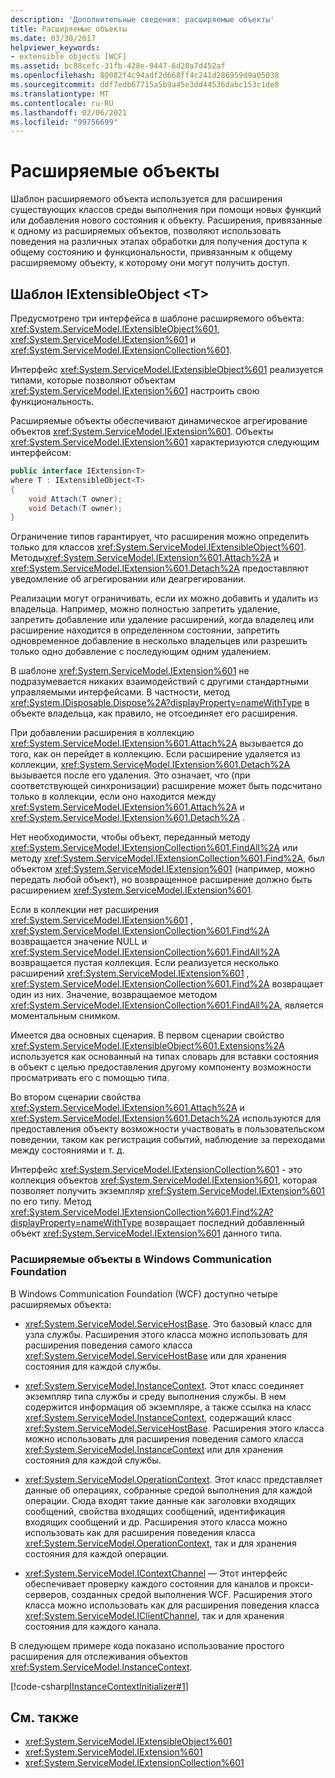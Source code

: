 ```yaml
---
description: 'Дополнительные сведения: расширяемые объекты'
title: Расширяемые объекты
ms.date: 03/30/2017
helpviewer_keywords:
- extensible objects [WCF]
ms.assetid: bc88cefc-31fb-428e-9447-6d20a7d452af
ms.openlocfilehash: 80082f4c94adf2d668ff4c241d286959d9a05038
ms.sourcegitcommit: ddf7edb67715a5b9a45e3dd44536dabc153c1de0
ms.translationtype: MT
ms.contentlocale: ru-RU
ms.lasthandoff: 02/06/2021
ms.locfileid: "99756699"
---
```

# <a name="extensible-objects"></a>Расширяемые объекты

Шаблон расширяемого объекта используется для расширения существующих классов среды выполнения при помощи новых функций или добавления нового состояния к объекту. Расширения, привязанные к одному из расширяемых объектов, позволяют использовать поведения на различных этапах обработки для получения доступа к общему состоянию и функциональности, привязанным к общему расширяемому объекту, к которому они могут получить доступ.

## <a name="the-iextensibleobjectt-pattern"></a>Шаблон IExtensibleObject \<T>

Предусмотрено три интерфейса в шаблоне расширяемого объекта: <xref:System.ServiceModel.IExtensibleObject%601>, <xref:System.ServiceModel.IExtension%601> и <xref:System.ServiceModel.IExtensionCollection%601>.

Интерфейс <xref:System.ServiceModel.IExtensibleObject%601> реализуется типами, которые позволяют объектам <xref:System.ServiceModel.IExtension%601> настроить свою функциональность.

Расширяемые объекты обеспечивают динамическое агрегирование объектов <xref:System.ServiceModel.IExtension%601>. Объекты <xref:System.ServiceModel.IExtension%601> характеризуются следующим интерфейсом:

```csharp
public interface IExtension<T>
where T : IExtensibleObject<T>
{
    void Attach(T owner);
    void Detach(T owner);
}
```

Ограничение типов гарантирует, что расширения можно определить только для классов <xref:System.ServiceModel.IExtensibleObject%601>. Методы<xref:System.ServiceModel.IExtension%601.Attach%2A> и <xref:System.ServiceModel.IExtension%601.Detach%2A> предоставляют уведомление об агрегировании или деагрегировании.

Реализации могут ограничивать, если их можно добавить и удалить из владельца. Например, можно полностью запретить удаление, запретить добавление или удаление расширений, когда владелец или расширение находится в определенном состоянии, запретить одновременное добавление в несколько владельцев или разрешить только одно добавление с последующим одним удалением.

В шаблоне <xref:System.ServiceModel.IExtension%601> не подразумевается никаких взаимодействий с другими стандартными управляемыми интерфейсами. В частности, метод <xref:System.IDisposable.Dispose%2A?displayProperty=nameWithType> в объекте владельца, как правило, не отсоединяет его расширения.

При добавлении расширения в коллекцию <xref:System.ServiceModel.IExtension%601.Attach%2A> вызывается до того, как он перейдет в коллекцию. Если расширение удаляется из коллекции, <xref:System.ServiceModel.IExtension%601.Detach%2A> вызывается после его удаления. Это означает, что (при соответствующей синхронизации) расширение может быть подсчитано только в коллекции, если оно находится между <xref:System.ServiceModel.IExtension%601.Attach%2A> и <xref:System.ServiceModel.IExtension%601.Detach%2A> .

Нет необходимости, чтобы объект, переданный методу <xref:System.ServiceModel.IExtensionCollection%601.FindAll%2A> или методу <xref:System.ServiceModel.IExtensionCollection%601.Find%2A>, был объектом <xref:System.ServiceModel.IExtension%601> (например, можно передать любой объект), но возвращенное расширение должно быть расширением <xref:System.ServiceModel.IExtension%601>.

Если в коллекции нет расширения <xref:System.ServiceModel.IExtension%601> , <xref:System.ServiceModel.IExtensionCollection%601.Find%2A> возвращается значение NULL и <xref:System.ServiceModel.IExtensionCollection%601.FindAll%2A> возвращается пустая коллекция. Если реализуется несколько расширений <xref:System.ServiceModel.IExtension%601> , <xref:System.ServiceModel.IExtensionCollection%601.Find%2A> возвращает один из них. Значение, возвращаемое методом <xref:System.ServiceModel.IExtensionCollection%601.FindAll%2A>, является моментальным снимком.

Имеется два основных сценария. В первом сценарии свойство <xref:System.ServiceModel.IExtensibleObject%601.Extensions%2A> используется как основанный на типах словарь для вставки состояния в объект с целью предоставления другому компоненту возможности просматривать его с помощью типа.

Во втором сценарии свойства <xref:System.ServiceModel.IExtension%601.Attach%2A> и <xref:System.ServiceModel.IExtension%601.Detach%2A> используются для предоставления объекту возможности участвовать в пользовательском поведении, таком как регистрация событий, наблюдение за переходами между состояниями и т. д.

Интерфейс <xref:System.ServiceModel.IExtensionCollection%601> - это коллекция объектов <xref:System.ServiceModel.IExtension%601>, которая позволяет получить экземпляр <xref:System.ServiceModel.IExtension%601> по его типу. Метод <xref:System.ServiceModel.IExtensionCollection%601.Find%2A?displayProperty=nameWithType> возвращает последний добавленный объект <xref:System.ServiceModel.IExtension%601> данного типа.

### <a name="extensible-objects-in-windows-communication-foundation"></a>Расширяемые объекты в Windows Communication Foundation

В Windows Communication Foundation (WCF) доступно четыре расширяемых объекта:

- <xref:System.ServiceModel.ServiceHostBase>. Это базовый класс для узла службы.  Расширения этого класса можно использовать для расширения поведения самого класса <xref:System.ServiceModel.ServiceHostBase> или для хранения состояния для каждой службы.

- <xref:System.ServiceModel.InstanceContext>. Этот класс соединяет экземпляр типа службы и среду выполнения службы.  В нем содержится информация об экземпляре, а также ссылка на класс <xref:System.ServiceModel.InstanceContext>, содержащий класс <xref:System.ServiceModel.ServiceHostBase>. Расширения этого класса можно использовать для расширения поведения самого класса <xref:System.ServiceModel.InstanceContext> или для хранения состояния для каждой службы.

- <xref:System.ServiceModel.OperationContext>. Этот класс представляет данные об операциях, собранные средой выполнения для каждой операции.  Сюда входят такие данные как заголовки входящих сообщений, свойства входящих сообщений, идентификация входящих сообщений и др.  Расширения этого класса можно использовать как для расширения поведения класса <xref:System.ServiceModel.OperationContext>, так и для хранения состояния для каждой операции.

- <xref:System.ServiceModel.IContextChannel> — Этот интерфейс обеспечивает проверку каждого состояния для каналов и прокси-серверов, созданных средой выполнения WCF.  Расширения этого класса можно использовать как для расширения поведения класса <xref:System.ServiceModel.IClientChannel>, так и для хранения состояния для каждого канала.

В следующем примере кода показано использование простого расширения для отслеживания объектов <xref:System.ServiceModel.InstanceContext>.

[!code-csharp[IInstanceContextInitializer#1](../../../../samples/snippets/csharp/VS_Snippets_CFX/iinstancecontextinitializer/cs/initializer.cs#1)]

## <a name="see-also"></a>См. также

- <xref:System.ServiceModel.IExtensibleObject%601>
- <xref:System.ServiceModel.IExtension%601>
- <xref:System.ServiceModel.IExtensionCollection%601>
